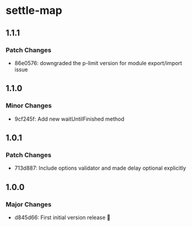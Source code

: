 # settle-map

## 1.1.1

### Patch Changes

- 86e0576: downgraded the p-limit version for module export/import issue

## 1.1.0

### Minor Changes

- 9cf245f: Add new waitUntilFinished method

## 1.0.1

### Patch Changes

- 713d887: Include options validator and made delay optional explicitly

## 1.0.0

### Major Changes

- d845d66: First initial version release 🥳
